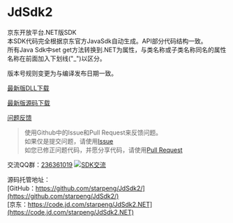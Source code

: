 JdSdk2
======

京东开放平台.NET版SDK  
本SDK代码完全根据京东官方JavaSdk自动生成。API部分代码结构一致。   
所有Java Sdk中set get方法转换到.NET为属性，与类名称或子类名称同名的属性名称在前面加入下划线("_")以区分。        

版本号规则变更为与编译发布日期一致。     

[最新版DLL下载](https://github.com/starpeng/JdSdk2/releases "Release")

[最新版源码下载](https://github.com/starpeng/JdSdk2/archive/master.zip "Source")

[问题反馈](https://github.com/starpeng/JdSdk2/issues/new "问题反馈")
>使用Github中的Issue和Pull Request来反馈问题。  
>如果仅是提交问题，请使用[Issue](https://github.com/starpeng/JdSdk2/issues/new "问题提交")  
>如您已修正问题代码，并愿分享代码，请使用[Pull Request](https://github.com/starpeng/JdSdk2/compare/ "代码提交")  

交流QQ群：[236361019](http://wp.qq.com/wpa/qunwpa?idkey=cf2359d5237e19515d77680427f38b46dc3d2dfa4ef596c21edbc1205413efab "236361019")
<a target="_blank" href="http://wp.qq.com/wpa/qunwpa?idkey=cf2359d5237e19515d77680427f38b46dc3d2dfa4ef596c21edbc1205413efab"><img border="0" src="http://pub.idqqimg.com/wpa/images/group.png" alt="SDK交流" title="SDK交流"></a>
  
  
  
源码托管地址：  
[GitHub：https://github.com/starpeng/JdSdk2/](https://github.com/starpeng/JdSdk2/)  
[京东：https://code.jd.com/starpeng/JdSdk2.NET](https://code.jd.com/starpeng/JdSdk2.NET)  

